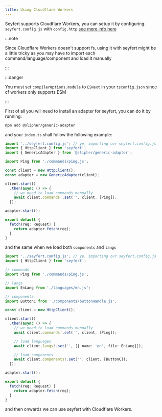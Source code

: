 ```yaml
---
title: Using Cloudflare Workers
---
```

Seyfert supports Cloudflare Workers, you can setup it by configuring `seyfert.config.js` with `config.http` [see more info here](/guides/setup-project)

:::note

Since Cloudflare Workers doesn't support fs, using it with seyfert might be a little tricky as you may have to import each command/language/component
and load it manually

:::

:::danger

You must set `compilerOptions.module` to `ESNext` in your `tsconfig.json` since cf workers only supports ESM

:::

First of all you will need to install an adapter for seyfert, you can do it by running:

```bash copy
npm add @slipher/generic-adapter
```

and your `index.ts` shall follow the following example:

```ts copy
import '../seyfert.config.js'; // ye, importing our seyfert.config.js
import { HttpClient } from 'seyfert';
import { GenericAdapter } from '@slipher/generic-adapter';

import Ping from './commands/ping.js';

const client = new HttpClient();
const adapter = new GenericAdapter(client);

client.start()
  .then(async () => {
    // we need to load commands manually
    await client.commands!.set('', client, [Ping]);
  });

adapter.start();

export default {
  fetch(req: Request) {
    return adapter.fetch(req);
  }
}
```

and the same when we load both `components` and `langs`

```ts copy
import '../seyfert.config.js'; // ye, importing our seyfert.config.js
import { HttpClient } from 'seyfert';

// commands
import Ping from './commands/ping.js';

// langs
import EnLang from './languages/en.js';

// components
import ButtonC from './components/buttonHandle.js';

const client = new HttpClient();

client.start()
  .then(async () => {
    // we need to load commands manually
    await client.commands!.set('', client, [Ping]);

    // load languages
    await client.langs!.set('', [{ name: 'en', file: EnLang}]);

    // load components
    await client.components!.set('', client, [ButtonC]);
  });

adapter.start();

export default {
  fetch(req: Request) {
    return adapter.fetch(req);
  }
}
```

and then onwards we can use seyfert with Cloudflare Workers.
